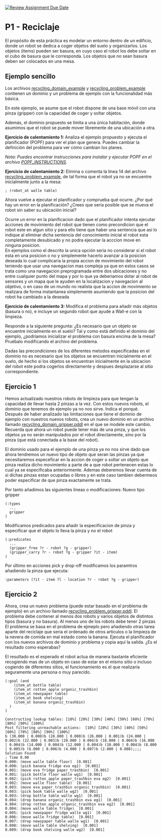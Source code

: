 [![Review Assignment Due Date](https://classroom.github.com/assets/deadline-readme-button-24ddc0f5d75046c5622901739e7c5dd533143b0c8e959d652212380cedb1ea36.svg)](https://classroom.github.com/a/GCh42miP)
# P1 - Reciclaje

El propósito de esta práctica es modelar un entorno dentro de un edificio, donde un robot se dedica a coger objetos del suelo y organizarlos.
Los objetos (items) pueden ser basura, en cuyo caso el robot los debe soltar en el cubo de basura que le corresponda.
Los objetos que no sean basura deben ser colocados en una mesa.

## Ejemplo sencillo
Los archivos [recycling_domain_example](recycling_domain_example.pddl) y [recycling_problem_example](recycling_problem_example.pddl) contienen un dominio y un problema de ejemplo con la funcionalidad más básica.

En este ejemplo, se asume que el robot dispone de una base móvil con una pinza (gripper) con la capacidad de coger y soltar objetos.

Además, el dominio propuesto se limita a una única habitación, donde asumimos que el robot se puede mover libremente de una ubicación a otra.


**Ejercicio de calentamiento 1:** Analiza el ejemplo propuesto y ejecuta el planificador (POPF) para ver el plan que genera. Puedes cambiar la definición del problema para ver cómo cambian los planes.

*Nota: Puedes encontrar instrucciones para instalar y ejecutar POPF en el archivo [POPF_INSTRUCTIONS](POPF_INSTRUCTIONS.md).*

**Ejercicio de calentamiento 2:** Elimina o comenta la línea 14 del archivo [recycling_problem_example](https://github.com/Docencia-fmrico/2024-PSG-P1-Recycling/blob/afa78808a01408df736fdde3f0e965725673bf67/recycling_problem_example.pddl#L14), de tal forma que el robot ya no se encuentre inicialmente junto a la mesa:

```pddl
; (robot_at walle table)
```

Ahora vuelve a ejecutar el planificador y comprueba qué ocurre. ¿Por qué hay un error en la planificación? ¿Crees que sería posible que se mueva el robot sin saber su ubicación inicial?

Ocurre un error en la planificacion dado que el planificador intenta ejecutar acciones de movimiento del robot que tienen como precondicion que el robot este en algun sitio y para ello tiene que haber una sentencia que asi lo indique al eliminar dicha sentencia del conocimiento inicial el robot esta completamente desubicado y no podra ejecutar la acccion move en ninguna posicion.  
En ejemplos como el descrito la unica opción seria no considerar si el robot esta en una posicion o no y simplemente hacerlo avanzar a la posicion deseada lo cual complicaria la propia accion de movimiento del robot teniendo que usar una navegacion mas compleja ya que en estos casos se trata como una navegacion preprogramada entre dos ubicaciones y no entre cualquier punto del mapa y por lo que ya deberiamos dotar al robot de sensores y un mapa que le ayuden en la localizacion y navegacion al objetivo, o en caso de un mundo no realista que la accion de movimiento se realizara de forma instantanea simplemente asumiendo que la posicion del robot ha cambiado a la deseada 



**Ejercicio de calentamiento 3:** Modifica el problema para añadir más objetos (basura o no), e incluye un segundo robot que ayude a Wall-e con la limpieza.

Responde a la siguiente pregunta: ¿Es necesario que un objeto se encuentre inicialmente en el suelo? Tal y como está definido el dominio del ejemplo, ¿podríamos inicializar el problema con basura encima de la mesa? Pruébalo modificando el archivo del problema.

Dadas las precondiciones de los diferentes metodos especificadas en el dominio no es necesario que los objetos se encuentren inicialmente en el suelo, de hecho si los objetos se encuentran inicialmente en la ubicacion del robot este podra cogerlos directamente y despues desplazarse al sitio correspondiente.

## Ejercicio 1
Hemos actualizado nuestros robots de limpieza para que tengan la capacidad de llevar hasta 2 pinzas a la vez. Con estos nuevos robots, el dominio que tenemos de ejemplo ya no nos sirve. Indica el porqué.
Después de haber analizado las limitaciones que tiene el dominio de ejemplo con nuestros nuevos robots, crea un nuevo dominio en un archivo llamado [recycling_domain_gripper.pddl](recycling_domain_gripper.pddl) en el que se modele este cambio. Recuerda que ahora un robot puede tener más de una pinza, y que los objetos ya no serán manipulados por el robot directamente, sino por la pinza (que está conectada a la base del robot).

El dominio usado para el ejemplo  de una pinza ya no nos sirve dado que ahora tendremos un nuevo tipo de objeto que seran las pinzas ya que necesitaremos especeficar en la accion de coger o soltar un objeto que pinza realiza dicho movimiento a parte de a que robot pertenecen estas lo cual ya se especificaba anteriormente. Ademas deberemos llevar cuenta de si dichas pinzas estan ocupadas o libres  y en este caso tambien debermeos poder especificar de que pinza exactamente se trata.   

Por tanto añadimos las siguientes lineas o modificaciones:
Nuevo tipo gripper
```pddl
(:types
  ...
  gripper
)
```
Modificamos predicados para añadir la especificacion de pinza y especificar que el objeto lo lleva la pinza y no el robot
```pddl
(:predicates
  ...
  (gripper_free ?r - robot ?g - gripper)
  (gripper_carry ?r - robot ?g - gripper ?it - item)
)
```
Por último en acciones pick y drop-off modificamos los paramtros añadiendo la pinza que ejecuta:
```pddl
:parameters (?it - item ?l - location ?r - robot ?g - gripper)
```



## Ejercicio 2
Ahora, crea un nuevo problema (puede estar basado en el problema de ejemplo) en un archivo llamado [recycling_problem_gripper.pddl](recycling_problem_gripper.pddl). El problema debe contener al menos dos robots y varios objetos de distintos tipos (basura y no basura). Al menos uno de los robots debe tener 2 pinzas
El problema se basa en el problema de ejmeplo pero añadiendo otras tarea aparte del reciclaje que seria el ordenado de otros articulos o la limpieza de la nevera de comida en mal estado como la banana.
Ejecuta el planificador con los nuevos archivos de dominio y problema y copia aquí la salida. ¿Es el resultado como esperabas?  
  
El resultado es el esperado el robot actua de manera bastante eficiente recogiendo mas de un objeto en caso de estar en el mismo sitio o incluso cogiendo de diferentes sitios, el  funcionamiento es el que realizaria seguramente una persona o muy parecido.
```pddl
(:goal (and
    (item_at bottle table)
    (item_at rotten_apple organic_trashbin)
    (item_at newspaper table)
    (item_at book shelving)
    (item_at banana organic_trashbin)
  )
)
```


```pddl
Constructing lookup tables: [10%] [20%] [30%] [40%] [50%] [60%] [70%] [80%] [90%] [100%]
Post filtering unreachable actions:  [10%] [20%] [30%] [40%] [50%] [60%] [70%] [80%] [90%] [100%]
b (30.000 | 0.000)b (28.000 | 0.000)b (26.000 | 0.001)b (24.000 | 0.002)b (22.000 | 0.003)b (20.000 | 0.004)b (18.000 | 0.004)b (16.000 | 0.004)b (14.000 | 0.004)b (12.000 | 0.004)b (10.000 | 0.004)b (8.000 | 0.005)b (6.000 | 0.006)b (4.000 | 0.007)b (2.000 | 0.008);;;;
Solution Found
; Time 0.00
0.000: (move walle table floor)  [0.001]
0.000: (pick banana fridge eva eg1)  [0.001]
0.001: (move eva fridge paper_trashbin)  [0.001]
0.001: (pick bottle floor walle wg1)  [0.001]
0.002: (pick rotten_apple paper_trashbin eva eg2)  [0.001]
0.002: (move walle floor table)  [0.001]
0.003: (move eva paper_trashbin organic_trashbin)  [0.001]
0.003: (pick book table walle wg2)  [0.001]
0.003: (drop bottle table walle wg1)  [0.001]
0.004: (drop banana organic_trashbin eva eg1)  [0.001]
0.004: (drop rotten_apple organic_trashbin eva eg2)  [0.001]
0.004: (move walle table fridge)  [0.001]
0.005: (pick newspaper fridge walle wg1)  [0.001]
0.006: (move walle fridge table)  [0.001]
0.007: (drop newspaper table walle wg1)  [0.001]
0.008: (move walle table shelving)  [0.001]
0.009: (drop book shelving walle wg2)  [0.001]
```

